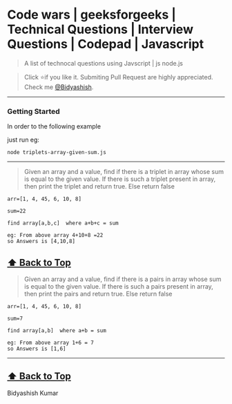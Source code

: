 # Code wars | geeksforgeeks | Technical Questions | Interview Questions | Codepad  | Javascript 
> A list of technocal questions using  Javscript | js  node.js

> Click :star:if you like it. Submiting Pull Request are highly appreciated. Check me [@Bidyashish](https://www.bidyashish.com).


---

### Getting Started

In order to the following example 

just run eg: 
```
node triplets-array-given-sum.js
```
---
> Given an array and a value, find if there is a triplet in array whose sum is equal to the given value. If there is such a triplet present in array, then print the triplet and return true. Else return false
```
arr=[1, 4, 45, 6, 10, 8]

sum=22

find array[a,b,c]  where a+b+c = sum

eg: From above array 4+10+8 =22
so Answers is [4,10,8]
```
**[⬆ Back to Top](#Getting-Started)**
---

> Given an array and a value, find if there is a pairs in array whose sum is equal to the given value. If there is such a pairs present in array, then print the pairs and return true. Else return false
```
arr=[1, 4, 45, 6, 10, 8]

sum=7

find array[a,b]  where a+b = sum

eg: From above array 1+6 = 7
so Answers is [1,6]
```
---
**[⬆ Back to Top](#Getting-Started)**
---
Bidyashish Kumar